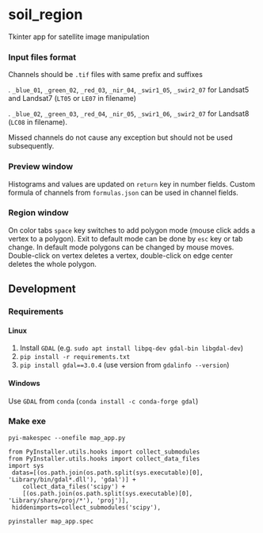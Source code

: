 # soil_region
Tkinter app for satellite image manipulation

### Input files format
Channels should be `.tif` files with same prefix and suffixes

. `_blue_01`, `_green_02`, `_red_03`, `_nir_04`, `_swir1_05`, `_swir2_07`
for Landsat5 and Landsat7 (`LT05` or `LE07` in filename)

. `_blue_02`, `_green_03`, `_red_04`, `_nir_05`, `_swir1_06`, `_swir2_07`
for Landsat8 (`LC08` in filename).

Missed channels do not cause any exception but should not be used subsequently.

### Preview window
Histograms and values are updated on `return` key in number fields.
Custom formula of channels from `formulas.json` can be used in channel fields.

### Region window
On color tabs `space` key switches to add polygon mode (mouse click adds
a vertex to a polygon). Exit to default mode can be done by `esc` key or
tab change. In default mode polygons can be changed by mouse moves.
Double-click on vertex deletes a vertex, double-click on edge center
deletes the whole polygon.

## Development

### Requirements
#### Linux
1. Install `GDAL` (e.g. `sudo apt install libpq-dev gdal-bin libgdal-dev`)
2. `pip install -r requirements.txt`
3. `pip install gdal==3.0.4` (use version from `gdalinfo --version`)
#### Windows
Use `GDAL` from `conda` (`conda install -c conda-forge gdal`)

### Make exe
```pyi-makespec --onefile map_app.py```

```
from PyInstaller.utils.hooks import collect_submodules
from PyInstaller.utils.hooks import collect_data_files
import sys
 datas=[(os.path.join(os.path.split(sys.executable)[0], 'Library/bin/gdal*.dll'), 'gdal')] +
    collect_data_files('scipy') +
    [(os.path.join(os.path.split(sys.executable)[0], 'Library/share/proj/*'), 'proj')],
 hiddenimports=collect_submodules('scipy'),
```

```pyinstaller map_app.spec```

